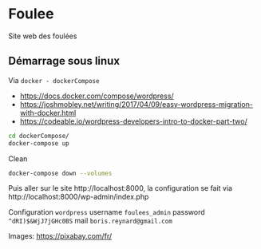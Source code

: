 # Foulee
Site web des foulées



## Démarrage sous linux

Via `docker - dockerCompose`

* https://docs.docker.com/compose/wordpress/
* https://joshmobley.net/writing/2017/04/09/easy-wordpress-migration-with-docker.html
* https://codeable.io/wordpress-developers-intro-to-docker-part-two/

```bash
cd dockerCompose/
docker-compose up
```

Clean
```bash
docker-compose down --volumes
```

Puis aller sur le site http://localhost:8000, la configuration se fait via http://localhost:8000/wp-admin/index.php


Configuration `wordpress`
username `foulees_admin`
password `^dRI)$&WjJ7jGHc0BS`
mail `boris.reynard@gmail.com`


Images:
https://pixabay.com/fr/
